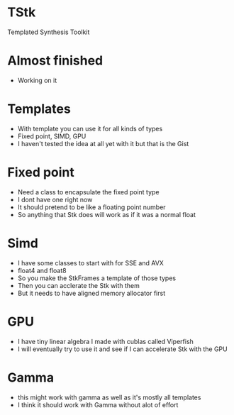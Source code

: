 # TStk
Templated Synthesis Toolkit

# Almost finished
* Working on it
 
# Templates
* With template you can use it for all kinds of types
* Fixed point, SIMD, GPU
* I haven't tested the idea at all yet with it but that is the Gist

# Fixed point
* Need a class to encapsulate the fixed point type
* I dont have one right now
* It should pretend to be like a floating point number
* So anything that Stk does will work as if it was a normal float

# Simd
* I have some classes to start with for SSE and AVX
* float4 and float8
* So you make the StkFrames a template of those types
* Then you can acclerate the Stk with them
* But it needs to have aligned memory allocator first

# GPU
* I have tiny linear algebra I made with cublas called Viperfish
* I will eventually try to use it and see if I can accelerate Stk with the GPU

# Gamma
* this might work with gamma as well as it's mostly all templates
* I think it should work with Gamma without alot of effort
